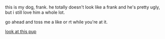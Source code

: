 this is my dog, frank. he totally doesn't look like a frank and he's pretty ugly, but i still love him a whole lot.

go ahead and toss me a like or rt while you're at it.

<a href="https://twitter.com/kmcdonnell14/status/900015975290032132"> look at this pup </a>
